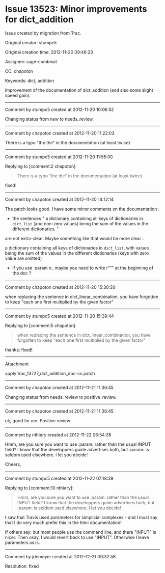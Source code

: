 # Issue 13523: Minor improvements for dict_addition

Issue created by migration from Trac.

Original creator: stumpc5

Original creation time: 2012-11-20 09:46:23

Assignee: sage-combinat

CC:  chapoton

Keywords: dict, addition

improvement of the documentation of dict_addition (and also some slight speed gain).


---

Comment by stumpc5 created at 2012-11-20 10:06:52

Changing status from new to needs_review.


---

Comment by chapoton created at 2012-11-20 11:22:03

There is a typo "the the" in the documentation (at least twice)


---

Comment by stumpc5 created at 2012-11-20 11:55:00

Replying to [comment:2 chapoton]:
> There is a typo "the the" in the documentation (at least twice)

fixed!


---

Comment by chapoton created at 2012-11-20 14:12:14

The patch looks good. I have some minor comments on the documentation :

- the sentences " a dictionary containing all keys of dictionaries in ``dict_list`` (and non-zero values) being the sum of the values in the different dictionaries. "

are not extra-clear. Maybe something like that would be more clear :

a dictionary containing all keys of dictionaries in ``dict_list``, with values being the sum of the values in the different dictionaries (keys with zero value are omitted)

- if you use :param x:, maybe you need to write r""" at the beginning of the doc ?


---

Comment by chapoton created at 2012-11-20 15:30:30

when replacing the sentence in dict_linear_combination, you have forgotten to keep "each one first multiplied by the given factor"


---

Comment by stumpc5 created at 2012-11-20 15:39:44

Replying to [comment:5 chapoton]:
> when replacing the sentence in dict_linear_combination, you have forgotten to keep "each one first multiplied by the given factor" 

thanks; fixed!


---

Attachment

apply trac_13727_dict_addition_doc-cs.patch


---

Comment by chapoton created at 2012-11-21 11:36:45

Changing status from needs_review to positive_review.


---

Comment by chapoton created at 2012-11-21 11:36:45

ok, good for me.  Positive review


---

Comment by nthiery created at 2012-11-22 06:54:38

Hmm, are you sure you want to use :param: rather than the usual INPUT field? I know that the developpers guide advertises both, but :param: is seldom used elsewhere. I let you decide!

Cheers,


---

Comment by stumpc5 created at 2012-11-22 07:18:39

Replying to [comment:10 nthiery]:
> Hmm, are you sure you want to use :param: rather than the usual INPUT field? I know that the developpers guide advertises both, but :param: is seldom used elsewhere. I let you decide!

I saw that Travis used parameters for simplicial complexes - and I must say that I do very much prefer this in the html documentation!

If others say: but most people use the command line, and there "INPUT" is nicer. Then okay, I would revert back to use "INPUT". Otherwise I leave parameters as is.


---

Comment by jdemeyer created at 2012-12-21 09:32:58

Resolution: fixed

